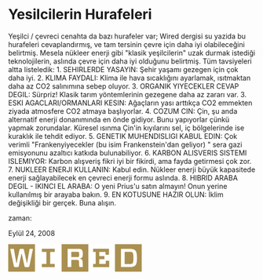 # Yesilcilerin Hurafeleri
Yeşilci / çevreci cenahta da bazı hurafeler var; Wired dergisi su yazida bu hurafeleri cevaplandırmış, ve tam tersinin çevre için daha iyi olabileceğini belirtmiş. Mesela nükleer enerji gibi "klasik yeşilcilerin" uzak durmak istediği teknolojilerin, aslında çevre için daha iyi olduğunu belirtmiş. Tüm tavsiyeleri altta listeledik:  1. SEHIRLERDE YASAYIN: Şehir yaşamı gezegen için çok daha iyi.  2. KLIMA FAYDALI: Klima ile hava sıcaklığını ayarlamak, ısıtmaktan daha az CO2 salınımına sebep oluyor.  3. ORGANIK YIYECEKLER CEVAP DEGIL: Sürpriz! Klasik tarım yöntemlerinin gezegene daha az zararı var.  3. ESKI AGACLARI/ORMANLARI KESIN: Ağaçların yası arttıkça CO2 emmekten ziyada atmosfere CO2 atmaya başlıyorlar.  4. COZUM CIN: Çin, şu anda alternatif enerji donanımında en önde gidiyor. Bunu yapıyorlar çünkü yapmak zorundalar. Küresel ısınma Çin'in kıyılarını sel, iç bölgelerinde ise kuraklık ile tehdit ediyor.  5. GENETIK MUHENDISLIGI KABUL EDIN: Çok verimli "Frankenyiyecekler (bu isim Frankenstein'dan geliyor) " sera gazi emisyonunu azaltıcı katkıda bulunabiliyor.  6. KARBON ALISVERIS SISTEMI ISLEMIYOR: Karbon alışveriş fikri iyi bir fikirdi, ama fayda getirmesi çok zor.  7. NUKLEER ENERJI KULLANIN: Kabul edin. Nükleer enerji büyük kapasitede enerji sağlayabilecek en çevreci enerji formu aslında.  8. HIBRID ARABA DEGIL - IKINCI EL ARABA: O yeni Prius'u satın almayın! Onun yerine kullanılmış bir arayaba bakın.  9. EN KOTUSUNE HAZIR OLUN: İklim değişikliği bir gerçek. Buna alışın.







zaman:

Eylül 24, 2008










![](wired_logo.gif)
